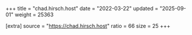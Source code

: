 +++
title = "chad.hirsch.host"
date = "2022-03-22"
updated = "2025-09-01"
weight = 25363

[extra]
source = "https://chad.hirsch.host"
ratio = 66
size = 25
+++
